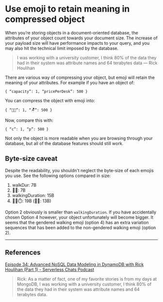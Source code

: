# Use emoji to retain meaning in compressed object
When you’re storing objects in a document-oriented database, the attributes of your object count towards your document size. The increase of your payload size will have performance impacts to your query, and you may also hit the technical limit imposed by the database.

> I was working with a university customer, I think 80% of the data they had in their system was attribute names and 64 terabytes data — Rick Houlihan

There are various way of compressing your object, but emoji will retain the meaning of your attributes. For example if you have an object of:
```
{ “capacity”: 1, “pricePerDesk”: 500 }
```

You can compress the object with emoji into:
```
{ “👨‍💼”: 1, “🪑”: 500 }
```

Now, compare this with:
```
{ “c”: 1, “p”: 500 }
```

Not only the object is more readable when you are browsing through your database, but all of the database features should still work.

## Byte-size caveat
Despite the readability, you shouldn't neglect the byte-size of each emojis you use. See the following options compared in size:
1. walkDur: 7B
2. 🚶⏰: 7B
3. walkingDuration: 15B
4. 🚶‍♂️⏱️: 19B (🚶‍♂️: 13B)

Option 2 obviously is smaller than `walkingDuration`. If you have accidentally chosen Option 4 however, your object unfortunately will become bigger. It seems that the gendered walking emoji (option 4) has an extra variation sequences that has been added to the non-gendered walking emoji (option 2).

- - -
## References
[Episode 34: Advanced NoSQL Data Modeling in DynamoDB with Rick Houlihan (Part 1) - Serverless Chats Podcast](https://www.serverlesschats.com/34/)
> Rick: As a matter of fact, one of my favorite stories is from my days at MongoDB, I was working with a university customer, I think 80% of the data they had in their system was attribute names and 64 terabytes data.

<!-- #evergreen #optimisation #nosql -->

<!-- {BearID:3877FC4E-01CF-4462-BC56-BF4A4135803E-1211-000031C0B444E455} -->
